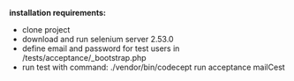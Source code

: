 **installation requirements:**

* clone project
* download and run selenium server 2.53.0
* define email and password for test users in /tests/acceptance/_bootstrap.php
* run test with command: ./vendor/bin/codecept run acceptance mailCest
